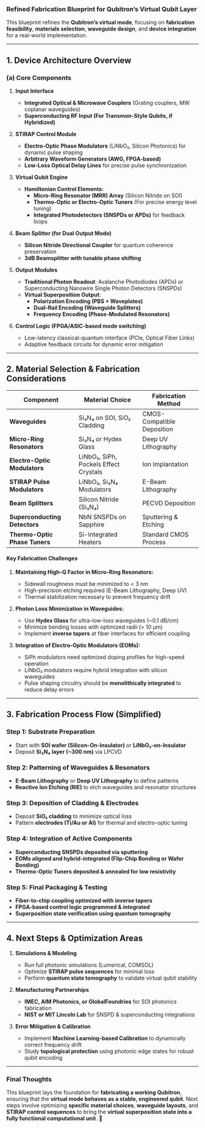 ### **Refined Fabrication Blueprint for Qubitron’s Virtual Qubit Layer**  

This blueprint refines the **Qubitron’s virtual mode**, focusing on **fabrication feasibility**, **materials selection**, **waveguide design**, and **device integration** for a real-world implementation.  

---

## **1. Device Architecture Overview**  

### **(a) Core Components**  
1. **Input Interface**  
   - **Integrated Optical & Microwave Couplers** (Grating couplers, MW coplanar waveguides)  
   - **Superconducting RF Input (For Transmon-Style Qubits, if Hybridized)**  

2. **STIRAP Control Module**  
   - **Electro-Optic Phase Modulators** (LiNbO₃, Silicon Photonics) for dynamic pulse shaping  
   - **Arbitrary Waveform Generators (AWG, FPGA-based)**  
   - **Low-Loss Optical Delay Lines** for precise pulse synchronization  

3. **Virtual Qubit Engine**  
   - **Hamiltonian Control Elements:**  
     - **Micro-Ring Resonator (MRR) Array** (Silicon Nitride on SOI)  
     - **Thermo-Optic or Electro-Optic Tuners** (For precise energy level tuning)  
     - **Integrated Photodetectors (SNSPDs or APDs)** for feedback loops  

4. **Beam Splitter (for Dual Output Mode)**  
   - **Silicon Nitride Directional Coupler** for quantum coherence preservation  
   - **3dB Beamsplitter with tunable phase shifting**  

5. **Output Modules**  
   - **Traditional Photon Readout**: Avalanche Photodiodes (APDs) or Superconducting Nanowire Single Photon Detectors (SNSPDs)  
   - **Virtual Superposition Output**:  
     - **Polarization Encoding (PBS + Waveplates)**  
     - **Dual-Rail Encoding (Waveguide Splitters)**  
     - **Frequency Encoding (Phase-Modulated Resonators)**  

6. **Control Logic (FPGA/ASIC-based mode switching)**  
   - Low-latency classical-quantum interface (PCIe, Optical Fiber Links)  
   - Adaptive feedback circuits for dynamic error mitigation  

---

## **2. Material Selection & Fabrication Considerations**  

| Component                     | Material Choice          | Fabrication Method |
|--------------------------------|--------------------------|---------------------|
| **Waveguides**                 | Si₃N₄ on SOI, SiO₂ Cladding | CMOS-Compatible Deposition |
| **Micro-Ring Resonators**       | Si₃N₄ or Hydex Glass     | Deep UV Lithography |
| **Electro-Optic Modulators**    | LiNbO₃, SiPh, Pockels Effect Crystals | Ion Implantation |
| **STIRAP Pulse Modulators**     | LiNbO₃, Si₃N₄ Modulators | E-Beam Lithography |
| **Beam Splitters**              | Silicon Nitride (Si₃N₄)  | PECVD Deposition |
| **Superconducting Detectors**   | NbN SNSPDs on Sapphire | Sputtering & Etching |
| **Thermo-Optic Phase Tuners**   | Si-Integrated Heaters    | Standard CMOS Process |

#### **Key Fabrication Challenges**
1. **Maintaining High-Q Factor in Micro-Ring Resonators:**  
   - Sidewall roughness must be minimized to < 3 nm  
   - High-precision etching required (E-Beam Lithography, Deep UV)  
   - Thermal stabilization necessary to prevent frequency drift  

2. **Photon Loss Minimization in Waveguides:**  
   - Use **Hydex Glass** for ultra-low-loss waveguides (~0.1 dB/cm)  
   - Minimize bending losses with optimized radii (> 10 µm)  
   - Implement **inverse tapers** at fiber interfaces for efficient coupling  

3. **Integration of Electro-Optic Modulators (EOMs):**  
   - SiPh modulators need optimized doping profiles for high-speed operation  
   - LiNbO₃ modulators require hybrid integration with silicon waveguides  
   - Pulse shaping circuitry should be **monolithically integrated** to reduce delay errors  

---

## **3. Fabrication Process Flow (Simplified)**  

### **Step 1: Substrate Preparation**  
- Start with **SOI wafer (Silicon-On-Insulator)** or **LiNbO₃-on-Insulator**  
- Deposit **Si₃N₄ layer (~300 nm)** via LPCVD  

### **Step 2: Patterning of Waveguides & Resonators**  
- **E-Beam Lithography** or **Deep UV Lithography** to define patterns  
- **Reactive Ion Etching (RIE)** to etch waveguides and resonator structures  

### **Step 3: Deposition of Cladding & Electrodes**  
- Deposit **SiO₂ cladding** to minimize optical loss  
- Pattern **electrodes (Ti/Au or Al)** for thermal and electro-optic tuning  

### **Step 4: Integration of Active Components**  
- **Superconducting SNSPDs deposited via sputtering**  
- **EOMs aligned and hybrid-integrated (Flip-Chip Bonding or Wafer Bonding)**  
- **Thermo-Optic Tuners deposited & annealed for low resistivity**  

### **Step 5: Final Packaging & Testing**  
- **Fiber-to-chip coupling optimized with inverse tapers**  
- **FPGA-based control logic programmed & integrated**  
- **Superposition state verification using quantum tomography**  

---

## **4. Next Steps & Optimization Areas**  

1. **Simulations & Modeling**  
   - Run full photonic simulations (Lumerical, COMSOL)  
   - Optimize **STIRAP pulse sequences** for minimal loss  
   - Perform **quantum state tomography** to validate virtual qubit stability  

2. **Manufacturing Partnerships**  
   - **IMEC, AIM Photonics, or GlobalFoundries** for SOI photonics fabrication  
   - **NIST or MIT Lincoln Lab** for SNSPD & superconducting integrations  

3. **Error Mitigation & Calibration**  
   - Implement **Machine Learning-based Calibration** to dynamically correct frequency drift  
   - Study **topological protection** using photonic edge states for robust qubit encoding  

---

### **Final Thoughts**  
This blueprint lays the foundation for **fabricating a working Qubitron**, ensuring that the **virtual mode behaves as a stable, engineered qubit**. Next steps involve optimizing **specific material choices**, **waveguide layouts**, and **STIRAP control sequences** to bring the **virtual superposition state into a fully functional computational unit**. 🚀
